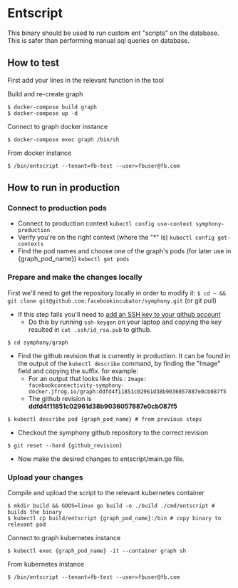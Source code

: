 # Entscript

This binary should be used to run custom ent "scripts" on the database.
This is safer than performing manual sql queries on database.


## How to test

First add your lines in the relevant function in the tool

Build and re-create graph
```
$ docker-compose build graph
$ docker-compose up -d

```

Connect to graph docker instance
```
$ docker-compose exec graph /bin/sh
```

From docker instance
```
$ /bin/entscript --tenant=fb-test --user=fbuser@fb.com
```

## How to run in production

### Connect to production pods
- Connect to production context
```kubectl config use-context symphony-production```
- Verify you're on the right context (where the "*" is)
```kubectl config get-contexts``` 
- Find the pod names and choose one of the graph's pods (for later use in {graph_pod_name})
```kubectl get pods```

### Prepare and make the changes locally

First we'll need to get the repository locally in order to modify it:
```$ cd ~ && git clone git@github.com:facebookincubator/symphony.git``` (or git pull)
- If this step fails you'll need to [add an SSH key to your github account]([https://github.com/settings/keys](https://github.com/settings/keys))
  - Do this by running ```ssh-keygen``` on your laptop and copying the key resulted in ```cat .ssh/id_rsa.pub``` to github.
 

```$ cd symphony/graph``` 

- Find the github revision that is currently in production. It can be found in the output of the ```kubectl describe```  command, by finding the "Image" field and copying the suffix. for example:
  -  For an output that looks like this :  ```Image:          facebookconnectivity-symphony-docker.jfrog.io/graph:ddfd4f11851c02961d38b9036057887e0cb087f5```
  - The github revision is **ddfd4f11851c02961d38b9036057887e0cb087f5**
```
$ kubectl describe pod {graph_pod_name} # from previous steps
```

- Checkout the symphony github repository to the correct revision
```
$ git reset --hard {github_revision}
```
- Now make the desired changes to entscript/main.go file.

### Upload your changes

Compile and upload the script to the relevant kubernetes container
```
$ mkdir build && GOOS=linux go build -o ./build ./cmd/entscript # builds the binary
$ kubectl cp build/entscript {graph_pod_name}:/bin # copy binary to relevant pod
```

Connect to graph kubernetes instance
```
$ kubectl exec {graph_pod_name} -it --container graph sh
```
From kubernetes instance
```
$ /bin/entscript --tenant=fb-test --user=fbuser@fb.com
```